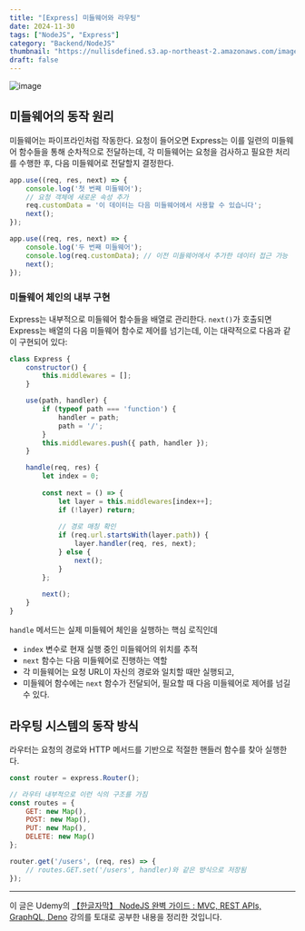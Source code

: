 ```yaml
---
title: "[Express] 미들웨어와 라우팅"
date: 2024-11-30
tags: ["NodeJS", "Express"]
category: "Backend/NodeJS"
thumbnail: "https://nullisdefined.s3.ap-northeast-2.amazonaws.com/images/443cb67c45a8f2e9fc5d6c753e981266.png"
draft: false
---
```


![image](https://nullisdefined.s3.ap-northeast-2.amazonaws.com/images/443cb67c45a8f2e9fc5d6c753e981266.png)

## 미들웨어의 동작 원리
미들웨어는 파이프라인처럼 작동한다. 요청이 들어오면 Express는 이를 일련의 미들웨어 함수들을 통해 순차적으로 전달하는데, 각 미들웨어는 요청을 검사하고 필요한 처리를 수행한 후, 다음 미들웨어로 전달할지 결정한다.
```js
app.use((req, res, next) => {
    console.log('첫 번째 미들웨어');
    // 요청 객체에 새로운 속성 추가
    req.customData = '이 데이터는 다음 미들웨어에서 사용할 수 있습니다';
    next();
});

app.use((req, res, next) => {
    console.log('두 번째 미들웨어');
    console.log(req.customData); // 이전 미들웨어에서 추가한 데이터 접근 가능
    next();
});
```

### 미들웨어 체인의 내부 구현
Express는 내부적으로 미들웨어 함수들을 배열로 관리한다. `next()`가 호출되면 Express는 배열의 다음 미들웨어 함수로 제어를 넘기는데, 이는 대략적으로 다음과 같이 구현되어 있다:
```js
class Express {
    constructor() {
        this.middlewares = [];
    }

    use(path, handler) {
        if (typeof path === 'function') {
            handler = path;
            path = '/';
        }
        this.middlewares.push({ path, handler });
    }

    handle(req, res) {
        let index = 0;
        
        const next = () => {
            let layer = this.middlewares[index++];
            if (!layer) return;
            
            // 경로 매칭 확인
            if (req.url.startsWith(layer.path)) {
                layer.handler(req, res, next);
            } else {
                next();
            }
        };
        
        next();
    }
}
```

`handle` 메서드는 실제 미들웨어 체인을 실행하는 핵심 로직인데
- `index` 변수로 현재 실행 중인 미들웨어의 위치를 추적
- `next` 함수는 다음 미들웨어로 진행하는 역할
- 각 미들웨어는 요청 URL이 자신의 경로와 일치할 때만 실행되고,
- 미들웨어 함수에는 `next` 함수가 전달되어, 필요할 때 다음 미들웨어로 제어를 넘길 수 있다.

## 라우팅 시스템의 동작 방식
라우터는 요청의 경로와 HTTP 메서드를 기반으로 적절한 핸들러 함수를 찾아 실행한다.
```js
const router = express.Router();

// 라우터 내부적으로 이런 식의 구조를 가짐
const routes = {
    GET: new Map(),
    POST: new Map(),
    PUT: new Map(),
    DELETE: new Map()
};

router.get('/users', (req, res) => {
    // routes.GET.set('/users', handler)와 같은 방식으로 저장됨
});
```


---
이 글은 Udemy의 [【한글자막】 NodeJS 완벽 가이드 : MVC, REST APIs, GraphQL, Deno](https://www.udemy.com/course/nodejs-mvc-rest-apis-graphql-deno/) 강의를 토대로 공부한 내용을 정리한 것입니다.